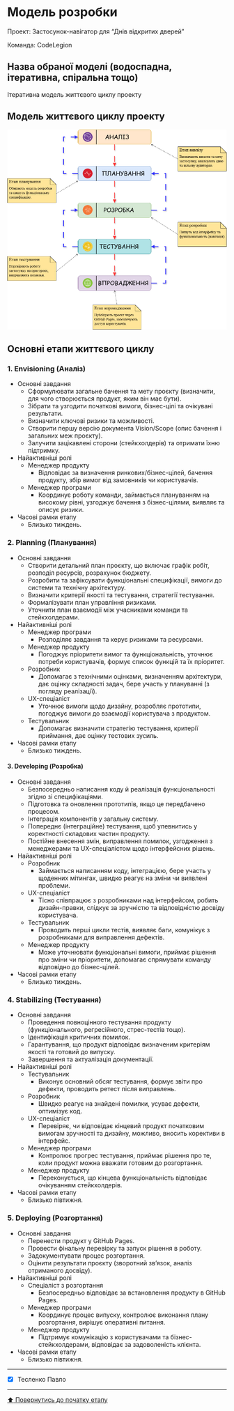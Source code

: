 # Модель розробки

Проект: Застосунок-навігатор для “Днів відкритих дверей”

Команда: CodeLegion

## Назва обраної моделі (водоспадна, ітеративна, спіральна тощо)

Ітеративна модель життєвого циклу проекту

## Модель життєвого циклу проекту

![](https://github.com/TeslenkoPavlo/SE-practice/blob/main/docs/2.Planning/other/IterativeDiagram.drawio.png)

## Основні етапи життєвого циклу

### 1. Envisioning (Аналіз)
- Основні завдання
  - Сформулювати загальне бачення та мету проєкту (визначити, для чого створюється продукт, яким він має бути).
  - Зібрати та узгодити початкові вимоги, бізнес-цілі та очікувані результати.
  - Визначити ключові ризики та можливості.
  - Створити першу версію документа Vision/Scope (опис бачення і загальних меж проєкту).
  - Залучити зацікавлені сторони (стейкхолдерів) та отримати їхню підтримку.
- Найактивніші ролі
  - Менеджер продукту
    - Відповідає за визначення ринкових/бізнес-цілей, бачення продукту, збір вимог від замовників чи користувачів.
  - Менеджер програми
    - Координує роботу команди, займається плануванням на високому рівні, узгоджує бачення з бізнес-цілями, виявляє та описує ризики.
 - Часові рамки етапу
   - Близько тиждень.

### 2. Planning (Планування)
- Основні завдання
  - Створити детальний план проєкту, що включає графік робіт, розподіл ресурсів, розрахунок бюджету.
  - Розробити та зафіксувати функціональні специфікації, вимоги до системи та технічну архітектуру.
  - Визначити критерії якості та тестування, стратегії тестування.
  - Формалізувати план управління ризиками.
  - Уточнити план взаємодії між учасниками команди та стейкхолдерами.
- Найактивніші ролі
  - Менеджер програми
    - Розподіляє завдання та керує ризиками та ресурсами.
  - Менеджер продукту
    - Погоджує пріоритети вимог та функціональність, уточнює потреби користувачів, формує список функцій та їх пріоритет.
  - Розробник
    - Допомагає з технічними оцінками, визначенням архітектури, дає оцінку складності задач, бере участь у плануванні (з погляду реалізації).
  - UX-спеціаліст
    - Уточнює вимоги щодо дизайну, розробляє прототипи, погоджує вимоги до взаємодії користувача з продуктом.
  - Тестувальник
    - Допомагає визначити стратегію тестування, критерії приймання, дає оцінку тестових зусиль.
 - Часові рамки етапу
   - Близько тиждень.

#### 3. Developing (Розробка)
- Основні завдання
  - Безпосередньо написання коду й реалізація функціональності згідно зі специфікаціями.
  - Підготовка та оновлення прототипів, якщо це передбачено процесом.
  - Інтеграція компонентів у загальну систему.
  - Попереднє (інтеграційне) тестування, щоб упевнитись у коректності складових частин продукту.
  - Постійне внесення змін, виправлення помилок, узгодження з менеджерами та UX-спеціалістом щодо інтерфейсних рішень.
- Найактивніші ролі
  - Розробник
    - Займається написанням коду, інтеграцією, бере участь у щоденних мітингах, швидко реагує на зміни чи виявлені проблеми.
  - UX-спеціаліст
    - Тісно співпрацює з розробниками над інтерфейсом, робить дизайн-правки, слідкує за зручністю та відповідністю досвіду користувача.
  - Тестувальник
    - Проводить перші цикли тестів, виявляє баги, комунікує з розробниками для виправлення дефектів.
  - Менеджер продукту
    - Може уточнювати функціональні вимоги, приймає рішення про зміни чи пріоритети, допомагає спрямувати команду відповідно до бізнес-цілей.
- Часові рамки етапу
  - Близько тиждень.

### 4. Stabilizing (Тестування)
- Основні завдання
  - Проведення повноцінного тестування продукту (функціонального, регресійного, стрес-тестів тощо).
  - Ідентифікація критичних помилок.
  - Гарантування, що продукт відповідає визначеним критеріям якості та готовий до випуску.
  - Завершення та актуалізація документації.
- Найактивніші ролі
  - Тестувальник
    - Виконує основний обсяг тестування, формує звіти про дефекти, проводить ретест після виправлень.
  - Розробник
    - Швидко реагує на знайдені помилки, усуває дефекти, оптимізує код.
  - UX-спеціаліст
    - Перевіряє, чи відповідає кінцевий продукт початковим вимогам зручності та дизайну, можливо, вносить корективи в інтерфейс.
  - Менеджер програми
    - Контролює прогрес тестування, приймає рішення про те, коли продукт можна вважати готовим до розгортання.
  - Менеджер продукту
    - Переконується, що кінцева функціональність відповідає очікуванням стейкхолдерів.
- Часові рамки етапу
  - Близько півтижня.

### 5. Deploying (Розгортання)
- Основні завдання
  - Перенести продукт у GitHub Pages.
  - Провести фінальну перевірку та запуск рішення в роботу.
  - Задокументувати процес розгортання.
  - Оцінити результати проєкту (зворотний зв’язок, аналіз отриманого досвіду).
- Найактивніші ролі
  - Спеціаліст з розгортання
    - Безпосередньо відповідає за встановлення продукту в GitHub Pages.
  - Менеджер програми
    - Координує процес випуску, контролює виконання плану розгортання, вирішує оперативні питання.
  - Менеджер продукту
    - Підтримує комунікацію з користувачами та бізнес-стейкхолдерами, відповідає за задоволеність клієнта.
- Часові рамки етапу
  - Близько півтижня.

---

- [x] Тесленко Павло

---
[:arrow_up: Повернутись до початку етапу](/docs/2.Planning/README.md)
